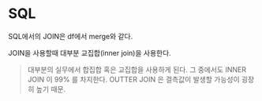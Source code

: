 
# SQL

SQL에서의 JOIN은 df에서 merge와 같다.

JOIN을 사용할때 대부분 교집합(inner join)을 사용한다.

>대부분의 실무에서 합집합 혹은 교집합을 사용하게 된다. 
>그 중에서도 INNER JOIN 이 99% 를 차지한다.
> OUTTER JOIN 은 결측값이 발생할 가능성이 굉장히 높기 때문.